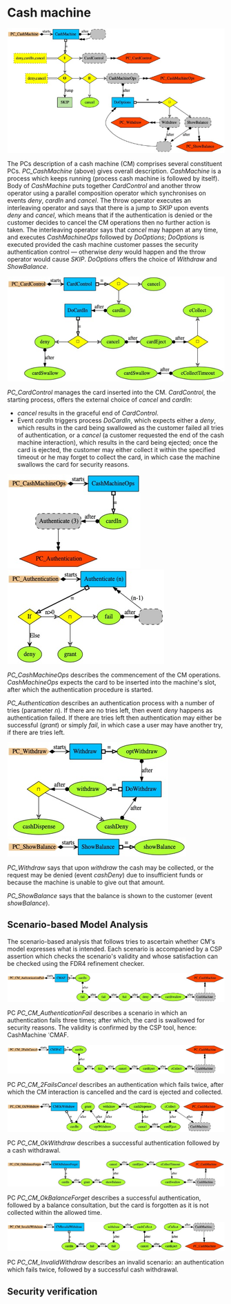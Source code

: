 # Cash machine

<img src="PC_CashMachine.jpg" alt="PC_CashMachine">

The PCs description of a cash machine (CM) comprises several constituent PCs. <i>PC_CashMachine</i> (above) gives overall description. <i>CashMachine</i> is a process which keeps running (process cash machine is followed by itself). Body of <i>CashMachine</i> puts together <i>CardControl</i> and another throw operator
using a parallel composition operator which synchronises on events <i>deny</i>, <i>cardIn</i> and <i>cancel</i>. The throw operator executes an interleaving operator and says that there is a jump to <i>SKIP</i> upon events <i>deny</i> and <i>cancel</i>, which means that if the authentication is denied or the customer decides to cancel the CM operations then no further action is taken. The interleaving operator says that <i>cancel</i> may happen at any time, and executes <i>CashMachineOps</i> followed by <i>DoOptions</i>;  <i>DoOptions</i> is executed provided the cash machine customer passes the security  authentication control &mdash; otherwise <i>deny</i>  would happen and the throw operator would cause <i>SKIP</i>. <i>DoOptions</i> offers the choice of <i>Withdraw</i> and <i>ShowBalance</i>.

<img src="PC_CardControl.jpg" alt="PC_CardControl">

<i>PC_CardControl</i> manages the card inserted into the CM. <i>CardControl</i>, the starting process, offers the external choice of <i>cancel</i> and <i>cardIn</i>:
* <i>cancel</i> results in the graceful end of <i>CardControl</i>.
* Event <i>cardIn</i> triggers process <i>DoCardIn</i>, which expects either a <i>deny</i>, which results in the card being swallowed as the customer failed all tries of authentication, or a <i>cancel</i> (a customer requested the end of the cash machine interaction), which results in the card being ejected; once the card is ejected, the customer may either collect it within the specified timeout or he may forget to collect the card, in which case the machine swallows the card for security reasons.

<img src="PC_CashMachineOps.jpg" alt="PC_CashMachineOps"> <img src="PC_Authentication.jpg" alt="PC_Authentication">

<i>PC_CashMachineOps</i> describes the commencement of the CM operations. <i>CashMachineOps</i> expects the card to be inserted into the machine's slot, after which the authentication procedure is started.

<i>PC_Authentication</i> describes an authentication process with a number of tries (parameter <i>n</i>).
If there are no tries left, then event <i>deny</i> happens as authentication failed. If there are tries left then authentication may either be successful (<i>grant</i>) or simply <i>fail</i>, in which case a user may have another try, if there are tries left.

<img src="PC_Withdraw.jpg" alt="PC_Withdraw"> <img src="PC_ShowBalance.jpg" alt="PC_ShowBalance">

<i>PC_Withdraw</i> says that upon <i>withdraw</i> the cash may be collected, or the request may be denied (event <i>cashDeny</i>) due to insufficient funds or because the machine is unable to give out that amount.

<i>PC_ShowBalance</i> says that the balance is shown to the customer (event <i>showBalance</i>).

## Scenario-based Model Analysis

The scenario-based analysis that follows tries to ascertain whether CM's model expresses what is intended. Each scenario is accompanied by a CSP assertion which checks the scenario's validity and whose satisfaction can be checked using the FDR4 refinement checker.

<img src="PC_CM_AuthenticationFail.jpg" alt="PC_CMAF">

PC <i>PC_CM_AuthenticationFail</i> describes a scenario in which
an authentication fails three times; after which, the card is swallowed for security reasons. The validity is confirmed by the CSP tool, hence: CashMachine &#2291; CMAF.

<img src="PC_CM_2FailsCancel.jpg" alt="PC_CM2FsC">

PC <i>PC_CM_2FailsCancel</i> describes an authentication which fails twice, after which the CM interaction is cancelled and the card is ejected and collected.

<img src="PC_CM_OkWithdraw.jpg" alt="PC_CMOkWithdraw">

PC <i>PC_CM_OkWithdraw</i> describes a successful authentication followed by a cash withdrawal.

<img src="PC_CM_OkBalanceForget.jpg" alt="PC_CMOkBalanceForget">

PC <i>PC_CM_OkBalanceForget</i> describes
a successful authentication, followed by a balance consultation, but the card is forgotten as it is not collected within the allowed time.

<img src="PC_CM_InvalidWithdraw.jpg" alt="PC_CMInvalidWithdraw">

PC <i>PC_CM_InvalidWithdraw</i> describes an invalid scenario: an authentication which fails twice, followed by a successful cash withdrawal.

## Security verification

